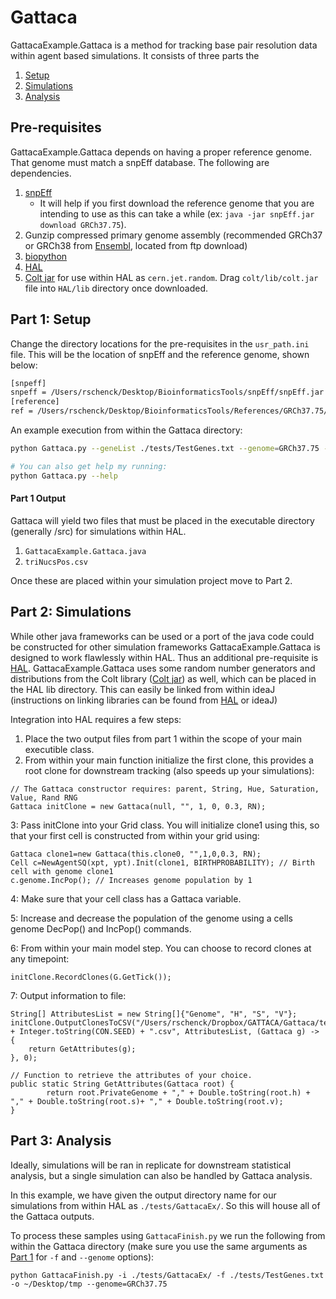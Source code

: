 # Gattaca

GattacaExample.Gattaca is a method for tracking base pair resolution data within agent based simulations. It consists of three parts the 
1. [Setup](#part-1-setup)
2. [Simulations](#part-2-simulations)
3. [Analysis](#part-3-analysis)

## Pre-requisites

GattacaExample.Gattaca depends on having a proper reference genome. That genome must match a snpEff database. The following are dependencies.

1. [snpEff](http://snpeff.sourceforge.net)
   - It will help if you first download the reference genome that you are intending to use as this can take a while (ex: ```java -jar snpEff.jar download GRCh37.75```).
2. Gunzip compressed primary genome assembly (recommended GRCh37 or GRCh38 from [Ensembl](https://www.ensembl.org/index.html), located from ftp download)
3. [biopython](https://biopython.org/wiki/Download)
4. [HAL](https://halloworld.org)
5. [Colt jar](https://dst.lbl.gov/ACSSoftware/colt/) for use within HAL as ```cern.jet.random```. Drag ```colt/lib/colt.jar``` file into ```HAL/lib``` directory once downloaded.

## Part 1: Setup

Change the directory locations for the pre-requisites in the ```usr_path.ini``` file. This will be the location of snpEff and the reference genome, shown below:

```bash
[snpeff]
snpeff = /Users/rschenck/Desktop/BioinformaticsTools/snpEff/snpEff.jar
[reference]
ref = /Users/rschenck/Desktop/BioinformaticsTools/References/GRCh37.75/Homo_sapiens.GRCh37.75.dna.primary_assembly.fa.gz
```

An example execution from within the Gattaca directory:

```bash
python Gattaca.py --geneList ./tests/TestGenes.txt --genome=GRCh37.75 --contextFile=./Tests/MutContext.txt --mutRate=3.2E-9 --output=./GattacaExample/

# You can also get help my running:
python Gattaca.py --help
```

#### Part 1 Output

Gattaca will yield two files that must be placed in the executable directory (generally /src) for simulations within HAL.
1. ```GattacaExample.Gattaca.java```
2. ```triNucsPos.csv```

Once these are placed within your simulation project move to Part 2.

## Part 2: Simulations

While other java frameworks can be used or a port of the java code could be constructed for other simulation frameworks GattacaExample.Gattaca is designed to work flawlessly within HAL. Thus an additional pre-requisite is [HAL](https://halloworld.org). GattacaExample.Gattaca uses some random number generators and distributions from the Colt library ([Colt jar](https://dst.lbl.gov/ACSSoftware/colt/)) as well, which can be placed in the HAL lib directory. This can easily be linked from within ideaJ (instructions on linking libraries can be found from [HAL](https://halloworld.org) or ideaJ)

Integration into HAL requires a few steps:
1. Place the two output files from part 1 within the scope of your main executible class.
2. From within your main function initialize the first clone, this provides a root clone for downstream tracking (also speeds up your simulations):
```angular2html
// The Gattaca constructor requires: parent, String, Hue, Saturation, Value, Rand RNG
Gattaca initClone = new Gattaca(null, "", 1, 0, 0.3, RN);
```
3: Pass initClone into your Grid class. You will initialize clone1 using this, so that your first cell is constructed from within your grid using:
```angular2html
Gattaca clone1=new Gattaca(this.clone0, "",1,0,0.3, RN);
Cell c=NewAgentSQ(xpt, ypt).Init(clone1, BIRTHPROBABILITY); // Birth cell with genome clone1
c.genome.IncPop(); // Increases genome population by 1
```
4: Make sure that your cell class has a Gattaca variable.

5: Increase and decrease the population of the genome using a cells genome DecPop() and IncPop() commands.

6: From within your main model step. You can choose to record clones at any timepoint:
```angular2html
initClone.RecordClones(G.GetTick());
```
7: Output information to file:
```angular2html
String[] AttributesList = new String[]{"Genome", "H", "S", "V"};
initClone.OutputClonesToCSV("/Users/rschenck/Dropbox/GATTACA/Gattaca/tests/GattacaEx/gattaca_output_fullyseeded." + Integer.toString(CON.SEED) + ".csv", AttributesList, (Gattaca g) -> {
    return GetAttributes(g);
}, 0);

// Function to retrieve the attributes of your choice.
public static String GetAttributes(Gattaca root) {
        return root.PrivateGenome + "," + Double.toString(root.h) + "," + Double.toString(root.s)+ "," + Double.toString(root.v);
}
```

## Part 3: Analysis

Ideally, simulations will be ran in replicate for downstream statistical analysis, but a single simulation can also be handled by Gattaca analysis. 

In this example, we have given the output directory name for our simulations from within HAL as ```./tests/GattacaEx/```. So this will house all of the Gattaca outputs.

To process these samples using ```GattacaFinish.py``` we run the following from within the Gattaca directory (make sure you use the same arguments as [Part 1](#part-1-setup) for ```-f``` and ```--genome``` options):

```angular2html
python GattacaFinish.py -i ./tests/GattacaEx/ -f ./tests/TestGenes.txt -o ~/Desktop/tmp --genome=GRCh37.75
```

